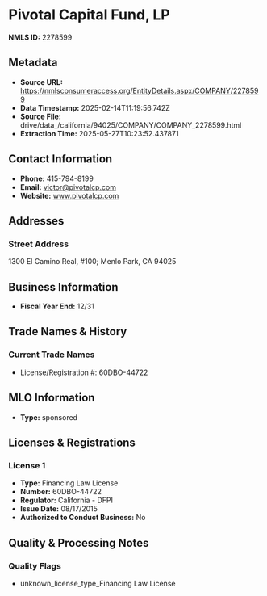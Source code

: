 # Pivotal Capital Fund, LP

**NMLS ID:** 2278599

## Metadata
- **Source URL:** https://nmlsconsumeraccess.org/EntityDetails.aspx/COMPANY/2278599
- **Data Timestamp:** 2025-02-14T11:19:56.742Z
- **Source File:** drive/data_/california/94025/COMPANY/COMPANY_2278599.html
- **Extraction Time:** 2025-05-27T10:23:52.437871

## Contact Information
- **Phone:** 415-794-8199
- **Email:** victor@pivotalcp.com
- **Website:** www.pivotalcp.com

## Addresses
### Street Address
1300 El Camino Real, #100; Menlo Park, CA 94025

## Business Information
- **Fiscal Year End:** 12/31

## Trade Names & History
### Current Trade Names
- License/Registration #: 60DBO-44722

## MLO Information
- **Type:** sponsored

## Licenses & Registrations

### License 1
- **Type:** Financing Law License
- **Number:** 60DBO-44722
- **Regulator:** California - DFPI
- **Issue Date:** 08/17/2015
- **Authorized to Conduct Business:** No

## Quality & Processing Notes
### Quality Flags
- unknown_license_type_Financing Law License

